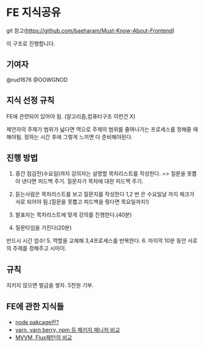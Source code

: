 # FE 지식공유

git 참고(https://github.com/baeharam/Must-Know-About-Frontend)

이 구조로 진행합니다.

## 기여자

@rud1676
@OOWGNOD

## 지식 선정 규칙

FE에 관련되어 있어야 됨. (알고리즘,컴퓨터구조 이런건 X)

제안자의 주제가 범위가 넓다면 역으로 주제의 범위를 줄여나가는 프로세스를 정해줄 때 해야됨. 정하는 시간 후에 그렇게 느끼면 다 준비해야된다.

## 진행 방법

1. 중간 점검전(수요일)까지 강의자는 설명할 목차리스트를 작성한다. => 질문을 못뽑아 낸다면 피드백 주기. 질문자가 목차에 대한 피드백 주기.
2. 듣는사람은 목차리스트를 보고 질문지를 작성한다
   1,2 번 은 수요일날 까지 체크가 서로 되어야 됨.(질문을 못뽑고 피드백을 줫다면 목요일까지!)

3. 발표자는 목차리스트에 맞게 강의를 진행한다.(40분)
4. 질문타임을 가진다(20분)

반드시 시간 엄수! 5. 역할을 교체해 3,4프로세스를 반복한다. 6. 마지막 10분 동안 서로의 주제를 정해주고 시마이.

## 규칙

지키지 않으면 벌금을 쌓자. 5천원 기부.

## FE에 관한 지식들

- [node pakcage란?]()
- [yarn, yarn berry, npm 등 패키지 매니저 비교]()
- [MVVM, Flux패턴의 비교](./Notes/Nodejs/MVVM_FluxPattern.md)
